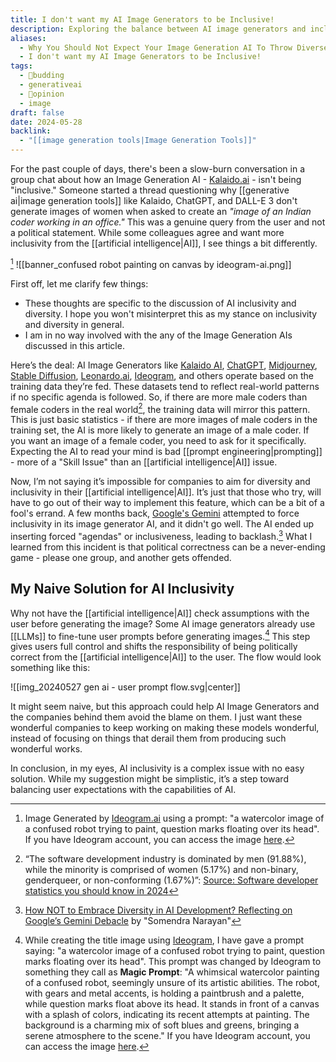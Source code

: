 ```yaml
---
title: I don't want my AI Image Generators to be Inclusive!
description: Exploring the balance between AI image generators and inclusivity. Understand the challenges of enforcing inclusivity.
aliases:
  - Why You Should Not Expect Your Image Generation AI To Throw Diverse Results
  - I don't want my AI Image Generators to be Inclusive!
tags:
  - 🌿budding
  - generativeai
  - 📢opinion
  - image
draft: false
date: 2024-05-28
backlink:
  - "[[image generation tools|Image Generation Tools]]"
---
```


For the past couple of days, there's been a slow-burn conversation in a group chat about how an Image Generation AI - [Kalaido.ai](kalaido.ai) - isn't being "inclusive." Someone started a thread questioning why [[generative ai|image generation tools]] like Kalaido, ChatGPT, and DALL-E 3 don't generate images of women when asked to create an *"image of an Indian coder working in an office."* This was a genuine query from the user and not a political statement. While some colleagues agree and want more inclusivity from the [[artificial intelligence|AI]], I see things a bit differently.

[^1] ![[banner_confused robot painting on canvas by ideogram-ai.png]]

First off, let me clarify few things:
- These thoughts are specific to the discussion of AI inclusivity and diversity. I hope you won't misinterpret this as my stance on inclusivity and diversity in general.
- I am in no way involved with the any of the Image Generation AIs discussed in this article.

Here’s the deal: AI Image Generators like [Kalaido AI](https://kalaido.ai/), [ChatGPT](https://chatgpt.com), [Midjourney](https://www.midjourney.com/home), [Stable Diffusion](https://github.com/Stability-AI/stablediffusion), [Leonardo.ai](https://leonardo.ai/), [Ideogram](https://ideogram.ai/), and others operate based on the training data they’re fed. These datasets tend to reflect real-world patterns if no specific agenda is followed. So, if there are more male coders than female coders in the real world[^2], the training data will mirror this pattern. This is just basic statistics - if there are more images of male coders in the training set, the AI is more likely to generate an image of a male coder. If you want an image of a female coder, you need to ask for it specifically. Expecting the AI to read your mind is bad [[prompt engineering|prompting]] - more of a "Skill Issue" than an [[artificial intelligence|AI]] issue.

Now, I’m not saying it’s impossible for companies to aim for diversity and inclusivity in their [[artificial intelligence|AI]]. It’s just that those who try, will have to go out of their way to implement this feature, which can be a bit of a fool's errand. A few months back, [Google's Gemini](https://gemini.google.com/) attempted to force inclusivity in its image generator AI, and it didn't go well. The AI ended up inserting forced "agendas" or inclusiveness, leading to backlash.[^3] What I learned from this incident is that political correctness can be a never-ending game - please one group, and another gets offended. 

## My Naive Solution for AI Inclusivity

Why not have the [[artificial intelligence|AI]] check assumptions with the user before generating the image? Some AI image generators already use [[LLMs]] to fine-tune user prompts before generating images.[^4] This step gives users full control and shifts the responsibility of being politically correct from the [[artificial intelligence|AI]] to the user. The flow would look something like this:

![[img_20240527 gen ai - user prompt flow.svg|center]]

It might seem naive, but this approach could help AI Image Generators and the companies behind them avoid the blame on them. I just want these wonderful companies to keep working on making these models wonderful, instead of focusing on things that derail them from producing such wonderful works.

In conclusion, in my eyes, AI inclusivity is a complex issue with no easy solution. While my suggestion might be simplistic, it’s a step toward balancing user expectations with the capabilities of AI.

[^1]: Image Generated by [Ideogram.ai](ideogram.ai) using a prompt: "a watercolor image of a confused robot trying to paint, question marks floating over its head". If you have Ideogram account, you can access the image [here](https://ideogram.ai/g/OjCYK2O8TW6Y2w6cdGBefA/1).
[^2]: “The software development industry is dominated by men (91.88%), while the minority is comprised of women (5.17%) and non-binary, genderqueer, or non-conforming (1.67%)”: [Source: Software developer statistics you should know in 2024](https://www.outsourceaccelerator.com/articles/software-developer-statistics/)
[^3]: [How NOT to Embrace Diversity in AI Development? Reflecting on Google’s Gemini Debacle](https://medium.com/@narayan.somendra/how-not-to-embrace-diversity-in-ai-development-reflecting-on-the-gemini-debacle-2c869f7257ad) by "Somendra Narayan"
[^4]: While creating the title image [^1] using [Ideogram](ideogram.ai), I have gave a prompt saying: "a watercolor image of a confused robot trying to paint, question marks floating over its head". This prompt was changed by Ideogram to something they call as **Magic Prompt**: "A whimsical watercolor painting of a confused robot, seemingly unsure of its artistic abilities. The robot, with gears and metal accents, is holding a paintbrush and a palette, while question marks float above its head. It stands in front of a canvas with a splash of colors, indicating its recent attempts at painting. The background is a charming mix of soft blues and greens, bringing a serene atmosphere to the scene." If you have Ideogram account, you can access the image [here](https://ideogram.ai/g/OjCYK2O8TW6Y2w6cdGBefA/1).
